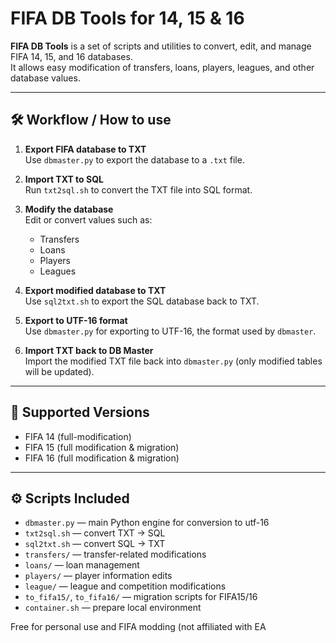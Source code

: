 # FIFA DB Tools for 14, 15 & 16

**FIFA DB Tools** is a set of scripts and utilities to convert, edit, and manage FIFA 14, 15, and 16 databases.  
It allows easy modification of transfers, loans, players, leagues, and other database values.

---

## 🛠 Workflow / How to use

1. **Export FIFA database to TXT**  
   Use `dbmaster.py` to export the database to a `.txt` file.

2. **Import TXT to SQL**  
   Run `txt2sql.sh` to convert the TXT file into SQL format.

3. **Modify the database**  
   Edit or convert values such as:
   - Transfers
   - Loans
   - Players
   - Leagues

4. **Export modified database to TXT**  
   Use `sql2txt.sh` to export the SQL database back to TXT.

5. **Export to UTF-16 format**  
   Use `dbmaster.py` for exporting to UTF-16, the format used by `dbmaster`.

6. **Import TXT back to DB Master**  
   Import the modified TXT file back into `dbmaster.py` (only modified tables will be updated).

---

## 📁 Supported Versions

- FIFA 14 (full-modification)
- FIFA 15 (full modification & migration)
- FIFA 16 (full modification & migration)

---

## ⚙️ Scripts Included

- `dbmaster.py` — main Python engine for conversion to utf-16
- `txt2sql.sh` — convert TXT → SQL  
- `sql2txt.sh` — convert SQL → TXT  
- `transfers/` — transfer-related modifications  
- `loans/` — loan management  
- `players/` — player information edits  
- `league/` — league and competition modifications  
- `to_fifa15/`, `to_fifa16/` — migration scripts for FIFA15/16  
- `container.sh` — prepare local environment

Free for personal use and FIFA modding (not affiliated with EA
